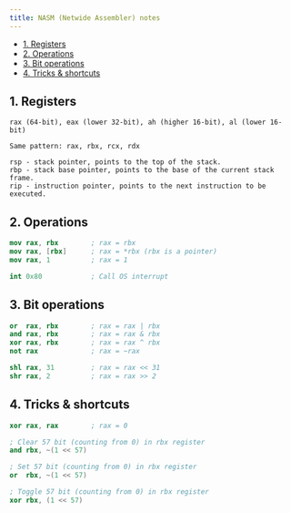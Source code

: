 ```yaml
---
title: NASM (Netwide Assembler) notes
---
```


- [1. Registers](#1-registers)
- [2. Operations](#2-operations)
- [3. Bit operations](#3-bit-operations)
- [4. Tricks \& shortcuts](#4-tricks--shortcuts)

## 1. Registers

```text
rax (64-bit), eax (lower 32-bit), ah (higher 16-bit), al (lower 16-bit)

Same pattern: rax, rbx, rcx, rdx

rsp - stack pointer, points to the top of the stack.
rbp - stack base pointer, points to the base of the current stack frame.
rip - instruction pointer, points to the next instruction to be executed.
```

## 2. Operations

```nasm
mov rax, rbx        ; rax = rbx
mov rax, [rbx]      ; rax = *rbx (rbx is a pointer)
mov rax, 1          ; rax = 1

int 0x80            ; Call OS interrupt
```

## 3. Bit operations

```nasm
or  rax, rbx        ; rax = rax | rbx
and rax, rbx        ; rax = rax & rbx
xor rax, rbx        ; rax = rax ^ rbx
not rax             ; rax = ~rax

shl rax, 31         ; rax = rax << 31
shr rax, 2          ; rax = rax >> 2
```

## 4. Tricks & shortcuts

```nasm
xor rax, rax        ; rax = 0

; Clear 57 bit (counting from 0) in rbx register
and rbx, ~(1 << 57)

; Set 57 bit (counting from 0) in rbx register
or  rbx, ~(1 << 57)

; Toggle 57 bit (counting from 0) in rbx register
xor rbx, (1 << 57)
```

